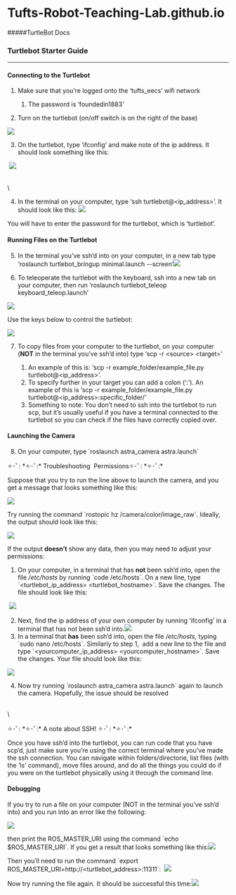 # Tufts-Robot-Teaching-Lab.github.io

#####TurtleBot Docs

### Turtlebot Starter Guide

***


#### Connecting to the Turtlebot

1. Make sure that you’re logged onto the ‘tufts\_eecs’ wifi network

   1. The password is ‘foundedin1883’

<!---->

2. Turn on the turtlebot (on/off switch is on the right of the base)

![](https://lh6.googleusercontent.com/JEc3fQwaRsewgsZ68ouxqawiVNU8puICoDrSsUst99SrjbeHIM3VLsH2dPUX1ky5gSrMYY0s5JM75vb1VkQXmtl2n9NTJscSSswK7hd5PKFvwiiVSHt8g3kxgWhSS8glOCl3wCPZ5Kj88cS8awMT)

3. On the turtlebot, type ‘ifconfig’ and make note of the ip address. It should look something like this:

 ![](https://lh4.googleusercontent.com/1j0WVSit0brY_DRy8sLuPuSdSwQK174gkrqtdQCR0NTDtgUr5_X1hV2vBZ5iyzuSMxVZsonTemKo-NBvTKoMxoLafdTrrTvrK0oYWaOmA1NGuGGm6CWXDDBpgu4L97dlLDvCuQIyOpBR8w2ed0Rs)

\
\


4. In the terminal on your computer, type ‘ssh turtlebot@\<ip\_address>’. It should look like this: ![](https://lh6.googleusercontent.com/aTOYAj2O8wkjBwCiHTps-AQ3lg91JBwYvfM-7Fx0_OnCKIObbKMM98z7EQiJQempcQWvCmHH5sQ8XY4l1oiLq9TvwWi6BeOlOoHpNW6ZQc5yDnuUUazegOQvHnDXtWKWOHnOVGIHStqbQsqrKHAy)

You will have to enter the password for the turtlebot, which is ‘turtlebot’.


#### Running Files on the Turtlebot

5. In the terminal you’ve ssh’d into on your computer, in a new tab type ‘roslaunch turtlebot\_bringup minimal.launch --screen’![](https://lh4.googleusercontent.com/5j_0aNDo4qeqY9RhptNpAe0bfzirPe7rVQ57WQA3nLFhi5805KRJVBTP-_gZTCMj-b_i_3gNpqbk56WPbP2lDPVplSSO9M6mvfJbZY2zF0jlppogdQdQz5xgJ8MMAY37udPIr2GuSUCp04ksSRGt4Q)

<!---->

6. To teleoperate the turtlebot with the keyboard, ssh into a new tab on your computer, then run ‘roslaunch turtlebot\_teleop keyboard\_teleop.launch’

![](https://lh6.googleusercontent.com/A9uOzfzetY5R-6vXLy9LLRkOHDs9Rl_Ux6tlHhQf6HqJ-IBAIOJpIggp2oAdBgUvuRiu0GizS5_BfliczG3awoS5H7GjQvf4dO3mXuuTq1l0XmNoa9YviOx7ov0vcl7AoStE8kRIrIE9zJ76jF5n)

Use the keys below to control the turtlebot:

![](https://lh3.googleusercontent.com/boF20vUDfr4_IAw4fQKqtyKBOWAd7TxcDGKI1Dk8Mz2QGvh5QqdUH5TX5sriEy0IDQnrVhzidn7f3LBaoUu-k_SdpAIj-kpXKB7U73lcwMGxvCJUS3Yq4zwcWpvk5bJ-xjLwhlUv-Z8l0eX2cstN)

7. To copy files from your computer to the turtlebot, on your computer (**NOT** in the terminal you’ve ssh’d into) type ‘scp -r \<source> \<target>’

   1. An example of this is: ‘scp -r example\_folder/example\_file.py turtlebot@\<ip\_address>’.
   2. To specify further in your target you can add a colon (‘:’). An example of this is ‘scp -r example\_folder/example\_file.py turtlebot@\<ip\_address>:specific\_folder/’
   3. Something to note: You don’t need to ssh into the turtlebot to run scp, but it’s usually useful if you have a terminal connected to the turtlebot so you can check if the files have correctly copied over.


#### Launching the Camera

8. On your computer, type \`roslaunch astra\_camera astra.launch\`

✧･ﾟ: \*✧･ﾟ:\* Troubleshooting  Permissions✧･ﾟ: \*✧･ﾟ:\*

Suppose that you try to run the line above to launch the camera, and you get a message that looks something like this:

![](https://lh4.googleusercontent.com/XkL4Nu--Tv5vxJK_w0S47sEIHLgdk7rccV1Y5K2RYs_MMgAb5avD-0PQEbw1VP5Azc6Rb_Cuo5ILXKbOanqgCiZhKKpPYmQk0zLvAvH8SSMU9r-6VTO8EOw8mTfO4HtWZq_fXjWZkNFUcwmw_m-4Yg)

Try running the command \`rostopic hz /camera/color/image\_raw\`. Ideally, the output should look like this: 

![](https://lh3.googleusercontent.com/_4Yhceb2ONPbrA0qZlHSqd7wt-QhAIn0Qd3MVdGAeuJb1xp-4KQtT1wkhSb-1vvI_Yg54Rro-nTpxbQK3zI9MFci_gvbxubyldBJ6np-ynCEZb90xQiMp-dIqbkLGHl6oOx6XtA4VF-5PT-lGp3pSQ)

If the output **doesn’t** show any data, then you may need to adjust your permissions: 

1. On your computer, in a terminal that has **not** been ssh’d into, open the file _/etc/hosts_ by running \`code /etc/hosts\`. On a new line, type \`\<turtlebot\_ip\_address> \<turtlebot\_hostname>\`. Save the changes. The file should look like this:

 ![](https://lh5.googleusercontent.com/3o_prvttJeAcnXHU2LUvseOzYBZyu9gVXqCuzPpsFKCIizrFFdSNybj6aUNfIucgrjmGs7696HqQ0_yIl0wZsDEUeu3SpPdugibul09oAgDMG077Oz82YncD8CY-CKghZve61-_mq4l5NB1nnuaUWQ)

2. Next, find the ip address of your own computer by running ‘ifconfig’ in a terminal that has not been ssh’d into.![](https://lh6.googleusercontent.com/OVccKd69SgGY48uNTOJsO9Ni_sZMjN7uYTFE1PxHSbDJ9PSS9HEa2KGh4dmIprXt_XJircJ9SX4aimdb8zjDjs35B_YgRWXVmdZ6dgOMmyMY9koXEKcVq89kXEa7VujCdij-385iq8LmxLFCVx4FXw)
3. In a terminal that **has** been ssh’d into, open the file _/etc/hosts,_ typing \`sudo nano /etc/hosts\`. Similarly to step 1,  add a new line to the file and type \`\<yourcomputer\_ip\_address> \<yourcomputer\_hostname>\`. Save the changes. Your file should look like this: 

![](https://lh5.googleusercontent.com/Acc_m13lUw_-cliD2kZqw74V_lGdgYtMGp-Y1tFK08N65ozq6VtV1KCDlY3nl8kUW4DV8E2SoXZg-m6kwD8bEswu33UQorsdnLRii55TGZuj_PiKi5mV1ehkLRJCwJU9RJSNpnnNnzzol2uyrCjfbQ)

4. Now try running \`roslaunch astra\_camera astra.launch\` again to launch the camera. Hopefully, the issue should be resolved

\
\


✧･ﾟ: \*✧･ﾟ:\* A note about SSH! ✧･ﾟ: \*✧･ﾟ:\*

Once you have ssh’d into the turtlebot, you can run code that you have scp’d, just make sure you’re using the correct terminal where you’ve made the ssh connection. You can navigate within folders/directorie, list files (with the ‘ls’ command), move files around, and do all the things you could do if you were on the turtlebot physically using it through the command line. 


#### Debugging

If you try to run a file on your computer (NOT in the terminal you’ve ssh’d into) and you run into an error like the following:

![](https://lh6.googleusercontent.com/yxmV-GUAFV50xzKdC_LfXRy0NUdjfwPrmsh6dW7gq2hdE85L_OxViYVuZnSDiqRWc38EvNRq3ZskIdimg3F3rSF_HtnHX4FmxFCmk0qb28LUGLDIBHpAzAN26VyEUl51HEL2qxr3bysu5jDBV17IgA)

then print the ROS\_MASTER\_URI using the command \`echo $ROS\_MASTER\_URI\`. If you get a result that looks something like this:![](https://lh5.googleusercontent.com/pu6HtgV3GGzuX-mGJmAarcrKDy-XjXc_hiK5yIVu0FNhDa3HMUcPbvNPZk5ozZ-_8bxKEBDLKj-7Irzh23o-GCRzBhF798LkYxlPHBWd3_3Qr6mIIqaBATdb7HNbvCl0lWXUYrYPB1eOlBnOqOCjXA)

Then you’ll need to run the command \`export ROS\_MASTER\_URI=http\://\<turtlebot\_address>:11311\`:  ![](https://lh6.googleusercontent.com/nlXJxrL4MxL0o0w63_VhcHQWk21cBweOZnQaI-yAnNpRbhWy5hSrOfwsG65bXpTwG5Utl2aBsQ5fd5J95ZmjVGEFEpSpezqRWvlTDUtIZnAKfAexNjKMXzvMznaGFAEZhBiYExWNeIV42XXOKsBbMw)

Now try running the file again. It should be successful this time:![](https://lh3.googleusercontent.com/KArhnY7ilogfjttaP1AshW3VkGdeaXWKGxd_Fttv1zavxGnicYLdu1SDo3nUunKRzK_AEj4mKuVUTzc4IkfywZZ9BXsrNv5OL8H9EmB7Lkrv-59L5um7Uhagl-QhCbRLMqAjkv2LTzFBqBAEN67Hdg)

